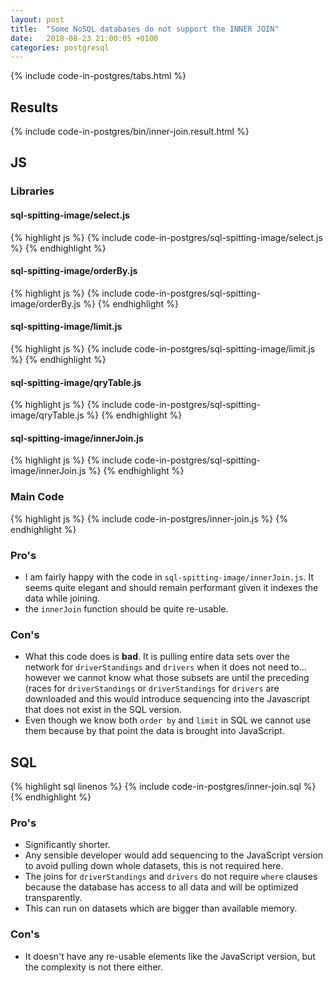 ```yaml
---
layout: post
title:  "Some NoSQL databases do not support the INNER JOIN"
date:   2018-08-23 21:00:05 +0100
categories: postgresql
---
```


{% include code-in-postgres/tabs.html %}

## Results

{% include code-in-postgres/bin/inner-join.result.html %}

## JS

### Libraries

#### sql-spitting-image/select.js

{% highlight js %}
{% include code-in-postgres/sql-spitting-image/select.js %}
{% endhighlight %}

#### sql-spitting-image/orderBy.js

{% highlight js %}
{% include code-in-postgres/sql-spitting-image/orderBy.js %}
{% endhighlight %}

#### sql-spitting-image/limit.js

{% highlight js %}
{% include code-in-postgres/sql-spitting-image/limit.js %}
{% endhighlight %}

#### sql-spitting-image/qryTable.js

{% highlight js %}
{% include code-in-postgres/sql-spitting-image/qryTable.js %}
{% endhighlight %}

#### sql-spitting-image/innerJoin.js

{% highlight js %}
{% include code-in-postgres/sql-spitting-image/innerJoin.js %}
{% endhighlight %}

### Main Code

{% highlight js %}
{% include code-in-postgres/inner-join.js %}
{% endhighlight %}

### Pro's

 * I am fairly happy with the code in `sql-spitting-image/innerJoin.js`. It seems quite elegant and should remain performant given it indexes the data while joining.
 * the `innerJoin` function should be quite re-usable.

### Con's

 * What this code does is __bad__. It is pulling entire data sets over the network for `driverStandings` and `drivers` when it does not need to... however we cannot know what those subsets are until the preceding (races for `driverStandings` or `driverStandings` for `drivers` are downloaded and this would introduce sequencing into the Javascript that does not exist in the SQL version.
 * Even though we know both `order by` and `limit` in SQL we cannot use them because by that point the data is brought into JavaScript.

## SQL
{% highlight sql linenos %}
{% include code-in-postgres/inner-join.sql %}
{% endhighlight %}

### Pro's

 * Significantly shorter.
 * Any sensible developer would add sequencing to the JavaScript version to avoid pulling down whole datasets, this is not required here.
 * The joins for `driverStandings` and `drivers` do not require `where` clauses because the database has access to all data and will be optimized transparently.
 * This can run on datasets which are bigger than available memory.

### Con's

 * It doesn't have any re-usable elements like the JavaScript version, but the complexity is not there either.

<script>
(function() {
    {% include jekyll-create-sections-from-headers.js %}
    {% include code-in-postgres/create-sections-to-support.js %}
}())
</script>
<style>
    {% include code-in-postgres/compare.css %}
</style>

